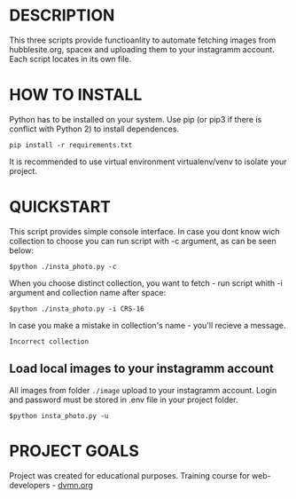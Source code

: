 # DESCRIPTION
This three scripts provide functioanlity to automate fetching images from hubblesite.org, spacex and uploading them to your instagramm account. Each script locates in its own file.
# HOW TO INSTALL
Python has to be installed on your system. Use pip (or pip3 if there is conflict with Python 2) to install dependences.
```
pip install -r requirements.txt
```
It is recommended to use virtual environment virtualenv/venv to isolate your project.

# QUICKSTART

This script provides simple console interface. In case you dont know wich collection to choose you can run script with -c argument, as can be seen below:
```
$python ./insta_photo.py -c
```
When you choose distinct collection, you want to fetch - run script whith -i argument and collection name after space:

```
$python ./insta_photo.py -i CRS-16
```
In case you make a mistake in collection's name - you'll recieve a message.

```
Incorrect collection
```

## Load local images to your instagramm account
All images from folder `./image` upload to your instagramm account. Login and password must be stored in .env file in your project folder.

```
$python insta_photo.py -u
```

# PROJECT GOALS
Project was created for educational purposes. Training course for web-developers - [dvmn.org](https://dvmn.org)
